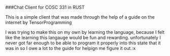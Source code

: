 ###Chat Client for COSC 331 in RUST

This is a simple client that was made through the help of a guide on the internet by TensorProgramming

I was trying to make this on my own by learning the language, because I felt like the learning this langauge would be fun and rewarding. unfortunately I never got far enough to be able to program it properly into this state that it was in so I owe a lot to the guide for helpign me figure it out.:x

